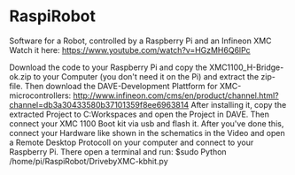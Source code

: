 # RaspiRobot
Software for a Robot, controlled by a Raspberry Pi and an Infineon XMC
Watch it here: https://www.youtube.com/watch?v=HGzMH6Q6lPc


Download the code to your Raspberry Pi and copy the XMC1100_H-Bridge-ok.zip to your Computer
(you don't need it on the Pi) and extract the zip-file.
Then download the DAVE-Development Plattform for XMC-microcontrollers: http://www.infineon.com/cms/en/product/channel.html?channel=db3a30433580b37101359f8ee6963814
After installing it, copy the extracted Project to C:Workspaces and open the Project in DAVE.
Then connect your XMC 1100 Boot kit via usb and flash it. After you've done this, connect your Hardware like shown in the schematics in the Video and open a Remote Desktop Protocoll on your computer and connect to your Raspberry Pi.
There open a terminal and run:
$sudo Python /home/pi/RaspiRobot/DrivebyXMC-kbhit.py
